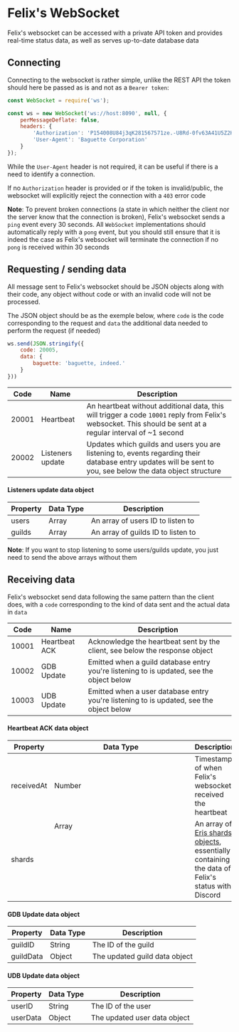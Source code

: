 # Felix's WebSocket

Felix's websocket can be accessed with a private API token and provides real-time status data, as well as serves up-to-date database data

## Connecting

Connecting to the websocket is rather simple, unlike the REST API the token should here be passed as is and not as a `Bearer token`:

```js
const WebSocket = require('ws');

const ws = new WebSocket('ws://host:8090', null, {
    perMessageDeflate: false,
    headers: {
        'Authorization': 'P154008U84j3qK281567571ze.-U8Rd-0fv63A41U5Z2HTV2ab.f187572I874L3v7Q2mc3-p98.9918y96oDRfAhIa4tAd25788.6B06hv6560lyN482Q069$aJ2.hdw8R9M0yW7$jdah7fJ926u5.833s57J7fCUZe18dZZ116_2C.HV0SK1ZJ77F$9TL3eyO9L9p8.N8Yx55y3N6u98DTl879$880c.1K33047s3Z7b74O03xEska2W.pE804WFW4',
        'User-Agent': 'Baguette Corporation'
    }
});
```

While the `User-Agent` header is not required, it can be useful if there is a need to identify a connection.

If no `Authorization` header is provided or if the token is invalid/public, the websocket will explicitly reject the connection with a `403` error code

**Note**: To prevent broken connections (a state in which neither the client nor the server know that the connection is broken), Felix's websocket sends a `ping`
event every 30 seconds. All `WebSocket` implementations should automatically reply with a `pong` event, but you should still ensure that it is indeed the case
as Felix's websocket will terminate the connection if no `pong` is received within 30 seconds

## Requesting / sending data

All message sent to Felix's websocket should be JSON objects along with their code, any object without code or with an invalid code will not be processed.

The JSON object should be as the exemple below, where `code` is the code corresponding to the request and `data` the additional data needed to perform the request (if needed)

```js
ws.send(JSON.stringify({
    code: 20005,
    data: {
        baguette: 'baguette, indeed.'
    }
}))
```

  | Code | Name | Description |
| --- | --- | --- |
| 20001 | Heartbeat | An heartbeat without additional data, this will trigger a code `10001` reply from Felix's websocket. This should be sent at a regular interval of ~1 second |
| 20002 | Listeners update | Updates which guilds and users you are listening to, events regarding their database entry updates will be sent to you, see below the data object structure |

#### Listeners update data object

  | Property | Data Type | Description |
| --- | --- | --- |
| users | Array<String> | An array of users ID to listen to |
| guilds | Array<String> | An array of guilds ID to listen to |

**Note**: If you want to stop listening to some users/guilds update, you just need to send the above arrays without them

## Receiving data

Felix's websocket send data following the same pattern than the client does, with a `code` corresponding to the kind of data sent and the actual data in `data`

  | Code | Name | Description |
| --- | --- | --- |
| 10001 | Heartbeat ACK | Acknowledge the heartbeat sent by the client, see below the response object |
| 10002 | GDB Update | Emitted when a guild database entry you're listening to is updated, see the object below |
| 10003 | UDB Update | Emitted when a user database entry you're listening to is updated, see the object below |

#### Heartbeat ACK data object

  | Property | Data Type | Description |
| --- | --- | --- |
| receivedAt | Number | Timestamp of when Felix's websocket received the heartbeat |
| shards | Array<Object> | An array of [Eris shards objects](https://abal.moe/Eris/docs/Shard), essentially containing the data of Felix's status with Discord |

#### GDB Update data object

  | Property | Data Type | Description |
| --- | --- | --- |
| guildID | String | The ID of the guild |
| guildData | Object | The updated guild data object |

#### UDB Update data object

  | Property | Data Type | Description |
| --- | --- | --- |
| userID | String | The ID of the user |
| userData | Object | The updated user data object |